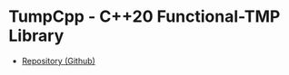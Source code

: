 # TumpCpp - C++20 Functional-TMP Library

<!-- - <input type="text" placeholder="検索未実装"> -->
- [Repository (Github)](https://github.com/TwilightUncle/tump-cpp)
